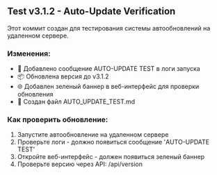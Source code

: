 ## Test v3.1.2 - Auto-Update Verification

Этот коммит создан для тестирования системы автообновлений на удаленном сервере.

### Изменения:
- 🔄 Добавлено сообщение AUTO-UPDATE TEST в логи запуска
- 📦 Обновлена версия до v3.1.2  
- 🌐 Добавлен зеленый баннер в веб-интерфейс для проверки обновления
- 📝 Создан файл AUTO_UPDATE_TEST.md

### Как проверить обновление:
1. Запустите автообновление на удаленном сервере
2. Проверьте логи - должно появиться сообщение 'AUTO-UPDATE TEST'
3. Откройте веб-интерфейс - должен появиться зеленый баннер
4. Проверьте версию через API: /api/version
